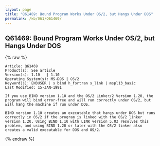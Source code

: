 ```yaml
---
layout: page
title: "Q61469: Bound Program Works Under OS/2, but Hangs Under DOS"
permalink: /kb/061/Q61469/
---
```


## Q61469: Bound Program Works Under OS/2, but Hangs Under DOS

{% raw %}

	Article: Q61469
	Product(s): See article
	Version(s): 1.10   | 1.10
	Operating System(s): MS-DOS | OS/2
	Keyword(s): ENDUSER | s_bind h_fortran s_link | mspl13_basic
	Last Modified: 15-JAN-1991
	
	If you use BIND version 1.10 and the OS/2 Linker/2 Version 1.20, the
	program will bind error-free and will run correctly under OS/2, but
	will hang the machine if run under DOS.
	
	BIND version 1.10 creates an executable that hangs under DOS but runs
	correctly in OS/2 if the program is linked with the OS/2 linker
	version 1.20. Using BIND 1.10 with LINK version 5.03 resolves this
	problem, and using BIND 1.20 or later with the OS/2 linker also
	creates a valid executable for DOS and OS/2.

{% endraw %}
